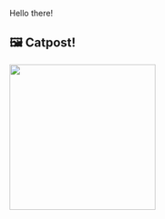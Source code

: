 Hello there!



## 🖼️ Catpost!

<sub>
    <img src="https://cdn2.thecatapi.com/images/6ki.jpg" height="256">
</sub>

